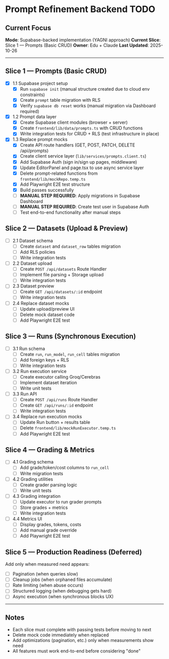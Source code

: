 # Prompt Refinement Backend TODO

## Current Focus
**Mode**: Supabase-backed implementation (YAGNI approach)
**Current Slice**: Slice 1 — Prompts (Basic CRUD)
**Owner**: Edu + Claude
**Last Updated**: 2025-10-26

---

## Slice 1 — Prompts (Basic CRUD)
- [x] 1.1 Supabase project setup
  - [x] Run `supabase init` (manual structure created due to cloud env constraints)
  - [x] Create `prompt` table migration with RLS
  - [x] Verify `supabase db reset` works (manual migration via Dashboard required)
- [x] 1.2 Prompt data layer
  - [x] Create Supabase client modules (browser + server)
  - [x] Create `frontend/lib/data/prompts.ts` with CRUD functions
  - [x] Write integration tests for CRUD + RLS (test infrastructure in place)
- [x] 1.3 Replace prompt mocks
  - [x] Create API route handlers (GET, POST, PATCH, DELETE /api/prompts)
  - [x] Create client service layer (`lib/services/prompts.client.ts`)
  - [x] Add Supabase Auth (sign in/sign up pages, middleware)
  - [x] Update EditorPanel and page.tsx to use async service layer
  - [x] Delete prompt-related functions from `frontend/lib/mockRepo.temp.ts`
  - [x] Add Playwright E2E test structure
  - [x] Build passes successfully
  - [ ] **MANUAL STEP REQUIRED**: Apply migrations in Supabase Dashboard
  - [ ] **MANUAL STEP REQUIRED**: Create test user in Supabase Auth
  - [ ] Test end-to-end functionality after manual steps

## Slice 2 — Datasets (Upload & Preview)
- [ ] 2.1 Dataset schema
  - [ ] Create `dataset` and `dataset_row` tables migration
  - [ ] Add RLS policies
  - [ ] Write integration tests
- [ ] 2.2 Dataset upload
  - [ ] Create `POST /api/datasets` Route Handler
  - [ ] Implement file parsing + Storage upload
  - [ ] Write integration tests
- [ ] 2.3 Dataset preview
  - [ ] Create `GET /api/datasets/:id` endpoint
  - [ ] Write integration tests
- [ ] 2.4 Replace dataset mocks
  - [ ] Update upload/preview UI
  - [ ] Delete mock dataset code
  - [ ] Add Playwright E2E test

## Slice 3 — Runs (Synchronous Execution)
- [ ] 3.1 Run schema
  - [ ] Create `run`, `run_model`, `run_cell` tables migration
  - [ ] Add foreign keys + RLS
  - [ ] Write integration tests
- [ ] 3.2 Run execution service
  - [ ] Create executor calling Groq/Cerebras
  - [ ] Implement dataset iteration
  - [ ] Write unit tests
- [ ] 3.3 Run API
  - [ ] Create `POST /api/runs` Route Handler
  - [ ] Create `GET /api/runs/:id` endpoint
  - [ ] Write integration tests
- [ ] 3.4 Replace run execution mocks
  - [ ] Update Run button + results table
  - [ ] Delete `frontend/lib/mockRunExecutor.temp.ts`
  - [ ] Add Playwright E2E test

## Slice 4 — Grading & Metrics
- [ ] 4.1 Grading schema
  - [ ] Add grade/token/cost columns to `run_cell`
  - [ ] Write migration tests
- [ ] 4.2 Grading utilities
  - [ ] Create grader parsing logic
  - [ ] Write unit tests
- [ ] 4.3 Grading integration
  - [ ] Update executor to run grader prompts
  - [ ] Store grades + metrics
  - [ ] Write integration tests
- [ ] 4.4 Metrics UI
  - [ ] Display grades, tokens, costs
  - [ ] Add manual grade override
  - [ ] Add Playwright E2E test

## Slice 5 — Production Readiness (Deferred)
Add only when measured need appears:
- [ ] Pagination (when queries slow)
- [ ] Cleanup jobs (when orphaned files accumulate)
- [ ] Rate limiting (when abuse occurs)
- [ ] Structured logging (when debugging gets hard)
- [ ] Async execution (when synchronous blocks UX)

---

## Notes
- Each slice must complete with passing tests before moving to next
- Delete mock code immediately when replaced
- Add optimizations (pagination, etc.) only when measurements show need
- All features must work end-to-end before considering "done"
